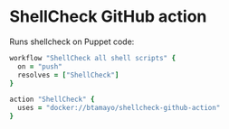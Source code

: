 # ShellCheck GitHub action

Runs shellcheck on Puppet code:

```ruby
workflow "ShellCheck all shell scripts" {
  on = "push"
  resolves = ["ShellCheck"]
}

action "ShellCheck" {
  uses = "docker://btamayo/shellcheck-github-action"
}
```